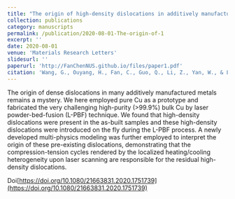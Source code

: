 ```yaml
---
title: "The origin of high-density dislocations in additively manufactured metals"
collection: publications
category: manuscripts
permalink: /publication/2020-08-01-The-origin-of-1
excerpt: ''
date: 2020-08-01
venue: 'Materials Research Letters'
slidesurl: ''
paperurl: 'http://FanChenNUS.github.io/files/paper1.pdf'
citation: 'Wang, G., Ouyang, H., Fan, C., Guo, Q., Li, Z., Yan, W., & Li, Z. (2020). The origin of high-density dislocations in additively manufactured metals. Materials Research Letters, 8(8), 283–290.'
---
```


The origin of dense dislocations in many additively manufactured metals remains a mystery. We here employed pure Cu as a prototype and fabricated the very challenging high-purity (>99.9%) bulk Cu by laser powder-bed-fusion (L-PBF) technique. We found that high-density dislocations were present in the as-built samples and these high-density dislocations were introduced on the fly during the L-PBF process. A newly developed multi-physics modeling was further employed to interpret the origin of these pre-existing dislocations, demonstrating that the compression-tension cycles rendered by the localized heating/cooling heterogeneity upon laser scanning are responsible for the residual high-density dislocations.

Doi[https://doi.org/10.1080/21663831.2020.1751739](https://doi.org/10.1080/21663831.2020.1751739)
